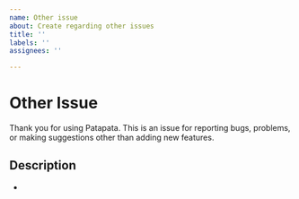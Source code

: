 ```yaml
---
name: Other issue
about: Create regarding other issues
title: ''
labels: ''
assignees: ''

---
```


# Other Issue
Thank you for using Patapata. This is an issue for reporting bugs, problems, or making suggestions other than adding new features.

## Description
- 
<!--- Please provide details of the issue or suggestion. --->